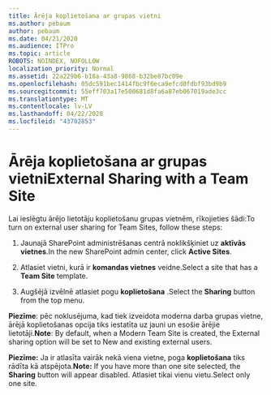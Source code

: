 ```yaml
---
title: Ārēja koplietošana ar grupas vietni
ms.author: pebaum
author: pebaum
ms.date: 04/21/2020
ms.audience: ITPro
ms.topic: article
ROBOTS: NOINDEX, NOFOLLOW
localization_priority: Normal
ms.assetid: 22a229b6-b18a-43a8-9868-b32be87bc09e
ms.openlocfilehash: 05dc591bec1414fbc9f6eca9efcd0fdbf93bd9b9
ms.sourcegitcommit: 55eff703a17e500681d8fa6a87eb067019ade3cc
ms.translationtype: MT
ms.contentlocale: lv-LV
ms.lasthandoff: 04/22/2020
ms.locfileid: "43702853"
---
```

# <a name="external-sharing-with-a-team-site"></a><span data-ttu-id="8689c-102">Ārēja koplietošana ar grupas vietni</span><span class="sxs-lookup"><span data-stu-id="8689c-102">External Sharing with a Team Site</span></span>

<span data-ttu-id="8689c-103">Lai ieslēgtu ārējo lietotāju koplietošanu grupas vietnēm, rīkojieties šādi:</span><span class="sxs-lookup"><span data-stu-id="8689c-103">To turn on external user sharing for Team Sites, follow these steps:</span></span> 
  
1. <span data-ttu-id="8689c-104">Jaunajā SharePoint administrēšanas centrā noklikšķiniet uz **aktīvās vietnes**.</span><span class="sxs-lookup"><span data-stu-id="8689c-104">In the new SharePoint admin center, click **Active Sites**.</span></span>
  
2. <span data-ttu-id="8689c-105">Atlasiet vietni, kurā ir **komandas vietnes** veidne.</span><span class="sxs-lookup"><span data-stu-id="8689c-105">Select a site that has a **Team Site** template.</span></span> 
  
3. <span data-ttu-id="8689c-106">Augšējā izvēlnē atlasiet pogu **koplietošana** .</span><span class="sxs-lookup"><span data-stu-id="8689c-106">Select the **Sharing** button from the top menu.</span></span> 
  
 <span data-ttu-id="8689c-107">**Piezīme**: pēc noklusējuma, kad tiek izveidota moderna darba grupas vietne, ārējā koplietošanas opcija tiks iestatīta uz jauni un esošie ārējie lietotāji.</span><span class="sxs-lookup"><span data-stu-id="8689c-107">**Note**: By default, when a Modern Team Site is created, the External sharing option will be set to New and existing external users.</span></span> 
  
 <span data-ttu-id="8689c-108">**Piezīme:** Ja ir atlasīta vairāk nekā viena vietne, poga **koplietošana** tiks rādīta kā atspējota.</span><span class="sxs-lookup"><span data-stu-id="8689c-108">**Note:** If you have more than one site selected, the **Sharing** button will appear disabled.</span></span> <span data-ttu-id="8689c-109">Atlasiet tikai vienu vietu.</span><span class="sxs-lookup"><span data-stu-id="8689c-109">Select only one site.</span></span> 
  

